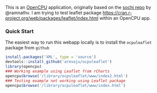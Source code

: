 This is an [OpenCPU](http://opencpu.org) application, originally based on the [sochi repo](https://github.com/ramnathv/sochi) by @ramnathv. I am trying to test leaflet package https://cran.r-project.org/web/packages/leaflet/index.html within an OpenCPU app.

### Quick Start

The easiest way to run this webapp locally is to install the `ocpuleaflet` package from `github`

```r
install.packages('XML', type = 'source')
devtools::install_github('arevaju/ocpuleaflet')
library(opencpu)
### Working example using Leaflet from rCharts
opencpu$browse('/library/ocpuleaflet/www/index2.html')
### Testing example not working using Leaflet package
opencpu$browse('/library/ocpuleaflet/www/index.html')
```

